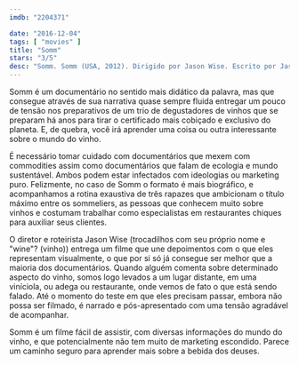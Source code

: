 ```yaml
---
imdb: "2204371"

date: "2016-12-04"
tags: [ "movies" ]
title: "Somm"
stars: "3/5"
desc: "Somm. Somm (USA, 2012). Dirigido por Jason Wise. Escrito por Jason Wise. Com Bo Barrett (Himself), Shayn Bjornholm (Himself), Dave Cauble (Himself), Ian Cauble (Himself), Andrea Cecci (Himself), Fred Dame (Himself), Elizabeth Dowty (Herself), Whitney Fisher (Herself), Jay Fletcher (Himself)."
---
```

Somm é um documentário no sentido mais didático da palavra, mas que consegue através de sua narrativa quase sempre fluida entregar um pouco de tensão nos preparativos de um trio de degustadores de vinhos que se preparam há anos para tirar o certificado mais cobiçado e exclusivo do planeta. E, de quebra, você irá aprender uma coisa ou outra interessante sobre o mundo do vinho.

É necessário tomar cuidado com documentários que mexem com commodities assim como documentários que falam de ecologia e mundo sustentável. Ambos podem estar infectados com ideologias ou marketing puro. Felizmente, no caso de Somm o formato é mais biográfico, e acompanhamos a rotina exaustiva de três rapazes que ambicionam o título máximo entre os sommeliers, as pessoas que conhecem muito sobre vinhos e costumam trabalhar como especialistas em restaurantes chiques para auxiliar seus clientes.

O diretor e roteirista Jason Wise (trocadilhos com seu próprio nome e "wine"? (vinho)) entrega um filme que une depoimentos com o que eles representam visualmente, o que por si só já consegue ser melhor que a maioria dos documentários. Quando alguém comenta sobre determinado aspecto do vinho, somos logo levados a um lugar distante, em uma viníciola, ou adega ou restaurante, onde vemos de fato o que está sendo falado. Até o momento do teste em que eles precisam passar, embora não possa ser filmado, é narrado e pós-apresentado com uma tensão agradável de acompanhar.

Somm é um filme fácil de assistir, com diversas informações do mundo do vinho, e que potencialmente não tem muito de marketing escondido. Parece um caminho seguro para aprender mais sobre a bebida dos deuses.

